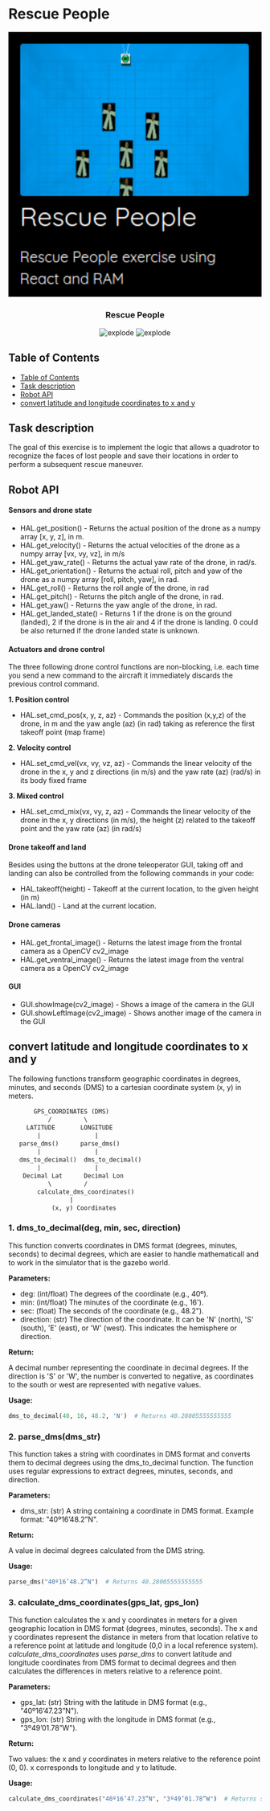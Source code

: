 # Rescue People 

<div align="center">
<img width=600px src="https://github.com/GuilleAQ/Service-Robotics_IRS-24/blob/main/P2/resources/figures/1.png" alt="explode"></a> 
</div>

<h3 align="center"> Rescue People </h3>

<div align="center">
<img width=100px src="https://img.shields.io/badge/status-developing-brightgreen" alt="explode"></a>
<img width=100px src="https://img.shields.io/badge/license-Apache-orange" alt="explode"></a>
</div>

## Table of Contents
- [Table of Contents](#table-of-contents)
- [Task description](#Task-description)
- [Robot API](#Robot-API)
- [convert latitude and longitude coordinates to x and y](#convert-latitude-and-longitude-coordinates-to-x-and-y)


## Task description
The goal of this exercise is to implement the logic that allows a quadrotor to recognize the faces of lost people and save their locations in order to perform a subsequent rescue maneuver.

## Robot API
#### Sensors and drone state
- HAL.get_position() - Returns the actual position of the drone as a numpy array [x, y, z], in m.
- HAL.get_velocity() - Returns the actual velocities of the drone as a numpy array [vx, vy, vz], in m/s
- HAL.get_yaw_rate() - Returns the actual yaw rate of the drone, in rad/s.
- HAL.get_orientation() - Returns the actual roll, pitch and yaw of the drone as a numpy array [roll, pitch, yaw], in rad.
- HAL.get_roll() - Returns the roll angle of the drone, in rad
- HAL.get_pitch() - Returns the pitch angle of the drone, in rad.
- HAL.get_yaw() - Returns the yaw angle of the drone, in rad.
- HAL.get_landed_state() - Returns 1 if the drone is on the ground (landed), 2 if the drone is in the air and 4 if the drone is landing. 0 could be also returned if the drone landed state is unknown.

#### Actuators and drone control
The three following drone control functions are non-blocking, i.e. each time you send a new command to the aircraft it immediately discards the previous control command.

**1. Position control**
- HAL.set_cmd_pos(x, y, z, az) - Commands the position (x,y,z) of the drone, in m and the yaw angle (az) (in rad) taking as reference the first takeoff point (map frame)
  
**2. Velocity control**
- HAL.set_cmd_vel(vx, vy, vz, az) - Commands the linear velocity of the drone in the x, y and z directions (in m/s) and the yaw rate (az) (rad/s) in its body fixed frame

**3. Mixed control**
- HAL.set_cmd_mix(vx, vy, z, az) - Commands the linear velocity of the drone in the x, y directions (in m/s), the height (z) related to the takeoff point and the yaw rate (az) (in rad/s)

#### Drone takeoff and land
Besides using the buttons at the drone teleoperator GUI, taking off and landing can also be controlled from the following commands in your code:

- HAL.takeoff(height) - Takeoff at the current location, to the given height (in m)
- HAL.land() - Land at the current location.

#### Drone cameras
- HAL.get_frontal_image() - Returns the latest image from the frontal camera as a OpenCV cv2_image
- HAL.get_ventral_image() - Returns the latest image from the ventral camera as a OpenCV cv2_image

#### GUI
- GUI.showImage(cv2_image) - Shows a image of the camera in the GUI
- GUI.showLeftImage(cv2_image) - Shows another image of the camera in the GUI


## convert latitude and longitude coordinates to x and y

The following functions transform geographic coordinates in degrees, minutes, and seconds (DMS) to a cartesian coordinate system (x, y) in meters.

```
       GPS_COORDINATES (DMS)
           /         \
     LATITUDE       LONGITUDE
        |               |
   parse_dms()      parse_dms()
        |               |
   dms_to_decimal()  dms_to_decimal()
        |               |
    Decimal Lat      Decimal Lon
           \         /
        calculate_dms_coordinates()
                 |
            (x, y) Coordinates

```

### 1. dms_to_decimal(deg, min, sec, direction)
This function converts coordinates in DMS format (degrees, minutes, seconds) to decimal degrees, which are easier to handle mathematicall and to work in the simulator 
that is the gazebo world.

**Parameters:**

- deg: (int/float) The degrees of the coordinate (e.g., 40º). 
- min: (int/float) The minutes of the coordinate (e.g., 16'). 
- sec: (float) The seconds of the coordinate (e.g., 48.2"). 
- direction: (str) The direction of the coordinate. It can be 'N' (north), 'S' (south), 'E' (east), or 'W' (west). This indicates the hemisphere or direction.

**Return:**

A decimal number representing the coordinate in decimal degrees. If the direction is 'S' or 'W', the number is converted to negative, as coordinates to 
the south or west are represented with negative values.

**Usage:**
```py
dms_to_decimal(40, 16, 48.2, 'N')  # Returns 40.28005555555555
```

### 2. parse_dms(dms_str)
This function takes a string with coordinates in DMS format and converts them to decimal degrees using the dms_to_decimal function. The function uses
regular expressions to extract degrees, minutes, seconds, and direction.

**Parameters:**

- dms_str: (str) A string containing a coordinate in DMS format. Example format: "40º16’48.2”N".

**Return:**

A value in decimal degrees calculated from the DMS string.

**Usage:**
```py
parse_dms("40º16’48.2”N")  # Returns 40.28005555555555
```

### 3. calculate_dms_coordinates(gps_lat, gps_lon)
This function calculates the x and y coordinates in meters for a given geographic location in DMS format (degrees, minutes, seconds). The x and y coordinates represent 
the distance in meters from that location relative to a reference point at latitude and longitude (0,0 in a local reference system). 
*calculate_dms_coordinates* uses *parse_dms* to convert latitude and longitude coordinates from DMS format to decimal degrees and then calculates the differences in meters 
relative to a reference point.

**Parameters:**

- gps_lat: (str) String with the latitude in DMS format (e.g., "40º16’47.23”N").
- gps_lon: (str) String with the longitude in DMS format (e.g., "3º49’01.78”W").

**Return:**

Two values: the x and y coordinates in meters relative to the reference point (0, 0). x corresponds to longitude and y to latitude.

**Usage:**
```py
calculate_dms_coordinates("40º16’47.23”N", "3º49’01.78”W")  # Returns something like (40.58, -29.99)
```
